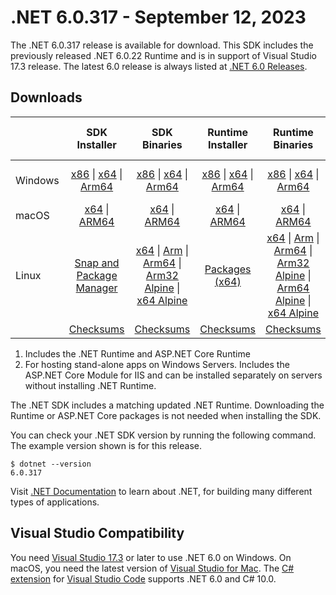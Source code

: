 # .NET 6.0.317 - September 12, 2023

The .NET 6.0.317 release is available for download. This SDK includes the previously released .NET 6.0.22 Runtime and is in support of Visual Studio 17.3 release. The latest 6.0 release is always listed at [.NET 6.0 Releases](../README.md).

## Downloads

|           | SDK Installer                        | SDK Binaries                 | Runtime Installer                                        | Runtime Binaries                                 | ASP.NET Core Runtime           |Windows Desktop Runtime          |
| --------- | :------------------------------------------:     | :----------------------:                 | :---------------------------:                            | :-------------------------:                      | :-----------------:            | :-----------------:            |
| Windows   | [x86][dotnet-sdk-win-x86.exe] \| [x64][dotnet-sdk-win-x64.exe] \| [Arm64][dotnet-sdk-win-arm64.exe] | [x86][dotnet-sdk-win-x86.zip] \| [x64][dotnet-sdk-win-x64.zip] \|  [Arm64][dotnet-sdk-win-arm64.zip] | [x86][dotnet-runtime-win-x86.exe] \| [x64][dotnet-runtime-win-x64.exe] \| [Arm64][dotnet-runtime-win-arm64.exe] | [x86][dotnet-runtime-win-x86.zip] \| [x64][dotnet-runtime-win-x64.zip] \| [Arm64][dotnet-runtime-win-arm64.zip] | [x86][aspnetcore-runtime-win-x86.exe] \| [x64][aspnetcore-runtime-win-x64.exe] \|; [Hosting Bundle][dotnet-hosting-win.exe] | [x86][windowsdesktop-runtime-win-x86.exe] \| [x64][windowsdesktop-runtime-win-x64.exe] \| [Arm64][windowsdesktop-runtime-win-arm64.exe] |
| macOS     | [x64][dotnet-sdk-osx-x64.pkg] \| [ARM64][dotnet-sdk-osx-arm64.pkg] | [x64][dotnet-sdk-osx-x64.tar.gz] \| [ARM64][dotnet-sdk-osx-arm64.tar.gz]  | [x64][dotnet-runtime-osx-x64.pkg] \| [ARM64][dotnet-runtime-osx-arm64.pkg] | [x64][dotnet-runtime-osx-x64.tar.gz] \| [ARM64][dotnet-runtime-osx-arm64.tar.gz]| [x64][aspnetcore-runtime-osx-x64.tar.gz] \| [ARM64][aspnetcore-runtime-osx-arm64.tar.gz] | - |
| Linux     |  [Snap and Package Manager](../install-linux.md)  | [x64][dotnet-sdk-linux-x64.tar.gz] \| [Arm][dotnet-sdk-linux-arm.tar.gz]  \| [Arm64][dotnet-sdk-linux-arm64.tar.gz] \| [Arm32 Alpine][dotnet-sdk-linux-musl-arm.tar.gz]  \| [x64 Alpine][dotnet-sdk-linux-musl-x64.tar.gz] | [Packages (x64)][linux-packages] | [x64][dotnet-runtime-linux-x64.tar.gz] \| [Arm][dotnet-runtime-linux-arm.tar.gz] \| [Arm64][dotnet-runtime-linux-arm64.tar.gz] \| [Arm32 Alpine][dotnet-runtime-linux-musl-arm.tar.gz] \| [Arm64 Alpine][dotnet-runtime-linux-musl-arm64.tar.gz] \| [x64 Alpine][dotnet-runtime-linux-musl-x64.tar.gz]  | [x64][aspnetcore-runtime-linux-x64.tar.gz]  \| [Arm][aspnetcore-runtime-linux-arm.tar.gz] \| [Arm64][aspnetcore-runtime-linux-arm64.tar.gz] \| [x64 Alpine][aspnetcore-runtime-linux-musl-x64.tar.gz] | - |
|  | [Checksums][checksums-sdk]                             | [Checksums][checksums-sdk]                                      | [Checksums][checksums-runtime]                             | [Checksums][checksums-runtime]  | [Checksums][checksums-runtime]  | [Checksums][checksums-runtime] |

1. Includes the .NET Runtime and ASP.NET Core Runtime
2. For hosting stand-alone apps on Windows Servers. Includes the ASP.NET Core Module for IIS and can be installed separately on servers without installing .NET Runtime.

The .NET SDK includes a matching updated .NET Runtime. Downloading the Runtime or ASP.NET Core packages is not needed when installing the SDK.

You can check your .NET SDK version by running the following command. The example version shown is for this release.

```console
$ dotnet --version
6.0.317
```

Visit [.NET Documentation](https://learn.microsoft.com/dotnet/core/) to learn about .NET, for building many different types of applications.

## Visual Studio Compatibility

You need [Visual Studio 17.3](https://visualstudio.microsoft.com) or later to use .NET 6.0 on Windows. On macOS, you need the latest version of [Visual Studio for Mac](https://visualstudio.microsoft.com/vs/mac/). The [C# extension](https://code.visualstudio.com/docs/languages/dotnet) for [Visual Studio Code](https://code.visualstudio.com/) supports .NET 6.0 and C# 10.0.

[checksums-runtime]: https://builds.dotnet.microsoft.com/dotnet/checksums/6.0.22-sha.txt
[checksums-sdk]: https://builds.dotnet.microsoft.com/dotnet/checksums/6.0.22-sha.txt

[linux-packages]: ../install-linux.md

[//]: # ( Runtime 6.0.22)
[dotnet-runtime-linux-arm.tar.gz]: https://download.visualstudio.microsoft.com/download/pr/4b96a170-6a14-412a-a222-0c4994e88138/7e0f12214e87d9aa27831272cda5642b/dotnet-runtime-6.0.22-linux-arm.tar.gz
[dotnet-runtime-linux-arm64.tar.gz]: https://download.visualstudio.microsoft.com/download/pr/1cd7db66-695f-48d8-9e79-d61df9774345/4c363363f91445c542e8a997e3568ac4/dotnet-runtime-6.0.22-linux-arm64.tar.gz
[dotnet-runtime-linux-musl-arm.tar.gz]: https://download.visualstudio.microsoft.com/download/pr/3f623867-1cd6-4743-b71e-dede0a762342/58d2552517b891101c37fec0056c1760/dotnet-runtime-6.0.22-linux-musl-arm.tar.gz
[dotnet-runtime-linux-musl-arm64.tar.gz]: https://download.visualstudio.microsoft.com/download/pr/77dd9ff5-f657-455c-be35-c7bd296f2cec/c12fb0f5d83cd20e6126bc50b6127835/dotnet-runtime-6.0.22-linux-musl-arm64.tar.gz
[dotnet-runtime-linux-musl-x64.tar.gz]: https://download.visualstudio.microsoft.com/download/pr/142a943f-d1fb-4b22-93c3-a170077fe759/291000206c5907a4cb8a25ef5f09d8b1/dotnet-runtime-6.0.22-linux-musl-x64.tar.gz
[dotnet-runtime-linux-x64.tar.gz]: https://download.visualstudio.microsoft.com/download/pr/f812da49-53de-4f59-93d2-742a61229149/35ff2eb90bf2583d21ad25146c291fe4/dotnet-runtime-6.0.22-linux-x64.tar.gz
[dotnet-runtime-osx-arm64.pkg]: https://download.visualstudio.microsoft.com/download/pr/c11bd531-45d7-4788-977a-4bfb55d89e3e/3b62a6d0dfe4900aae09d166665aa4c5/dotnet-runtime-6.0.22-osx-arm64.pkg
[dotnet-runtime-osx-arm64.tar.gz]: https://download.visualstudio.microsoft.com/download/pr/48cddb0a-2a08-4d83-b571-00772a73d05e/5489b285d12781a983a0f17f26973369/dotnet-runtime-6.0.22-osx-arm64.tar.gz
[dotnet-runtime-osx-x64.pkg]: https://download.visualstudio.microsoft.com/download/pr/46d95672-b4c5-4c42-8710-773a86c2024e/3898cc9d40e03604f29ecab0155c1958/dotnet-runtime-6.0.22-osx-x64.pkg
[dotnet-runtime-osx-x64.tar.gz]: https://download.visualstudio.microsoft.com/download/pr/b1dc97bc-8a17-4211-831f-8dd2c01399ce/9972b4153b37a16773b13ea0dcd12268/dotnet-runtime-6.0.22-osx-x64.tar.gz
[dotnet-runtime-win-arm64.exe]: https://download.visualstudio.microsoft.com/download/pr/dcde8b51-ea6b-45eb-8619-c30901443ee0/4def35061c7e50fb7df8a0460adae8f7/dotnet-runtime-6.0.22-win-arm64.exe
[dotnet-runtime-win-arm64.zip]: https://download.visualstudio.microsoft.com/download/pr/07f9079c-d0b4-41ac-a59f-88b3d305a055/0271dc503c8e1ebbf84b879d8cb9e4de/dotnet-runtime-6.0.22-win-arm64.zip
[dotnet-runtime-win-x64.exe]: https://download.visualstudio.microsoft.com/download/pr/4b347c5f-a013-4894-ba0e-1474aad69ad5/fe6700c305d8904efd266435cdc641e4/dotnet-runtime-6.0.22-win-x64.exe
[dotnet-runtime-win-x64.zip]: https://download.visualstudio.microsoft.com/download/pr/5f15b355-d73a-47c3-96a6-e7ea2a54ef32/8d7a131b7e4ea660ebf6d502ee9fefeb/dotnet-runtime-6.0.22-win-x64.zip
[dotnet-runtime-win-x86.exe]: https://download.visualstudio.microsoft.com/download/pr/1c759a1f-96f6-4013-81a7-11a4cb95988c/a906c37b7c77b5f524f77a51e1ef84c9/dotnet-runtime-6.0.22-win-x86.exe
[dotnet-runtime-win-x86.zip]: https://download.visualstudio.microsoft.com/download/pr/66c09d73-21e7-4416-af70-77896b887251/6a90bb01b857e353b9dae7838e3481d0/dotnet-runtime-6.0.22-win-x86.zip

[//]: # ( WindowsDesktop 6.0.22)
[windowsdesktop-runtime-win-arm64.exe]: https://download.visualstudio.microsoft.com/download/pr/5c1ee666-7d88-4463-afd4-87f608035d97/f3e97d4cb56dd7060d69f83a3e7c36ad/windowsdesktop-runtime-6.0.22-win-arm64.exe
[windowsdesktop-runtime-win-x64.exe]: https://download.visualstudio.microsoft.com/download/pr/66a7c4c6-8401-4799-864f-9afddf5a7733/4052f458f0266e25ab1b9c7959ca245f/windowsdesktop-runtime-6.0.22-win-x64.exe
[windowsdesktop-runtime-win-x86.exe]: https://download.visualstudio.microsoft.com/download/pr/4842d8ed-dae1-462b-a1c6-f08fcf568aa1/2a4ede4188528a10d003ee797a211568/windowsdesktop-runtime-6.0.22-win-x86.exe

[//]: # ( ASP 6.0.22)
[aspnetcore-runtime-linux-arm.tar.gz]: https://download.visualstudio.microsoft.com/download/pr/994282df-ceee-45e9-890a-cd979a7ae186/f54f388f61b7a2a57b39d166f9936966/aspnetcore-runtime-6.0.22-linux-arm.tar.gz
[aspnetcore-runtime-linux-arm64.tar.gz]: https://download.visualstudio.microsoft.com/download/pr/000ddf12-2c8b-4d97-9b3d-f76c8fef461e/c2dfb5a82b7952cb272c0f5dbeb7fcb1/aspnetcore-runtime-6.0.22-linux-arm64.tar.gz
[aspnetcore-runtime-linux-musl-x64.tar.gz]: https://download.visualstudio.microsoft.com/download/pr/32759672-4bfd-43a3-9d72-d586ec78ec5c/2551da06feb8677759abd86816d1d188/aspnetcore-runtime-6.0.22-linux-musl-x64.tar.gz
[aspnetcore-runtime-linux-x64.tar.gz]: https://download.visualstudio.microsoft.com/download/pr/a936856b-96f0-4525-8f74-b96b792c3664/2da9be398c92985d3f95c3336361d1ba/aspnetcore-runtime-6.0.22-linux-x64.tar.gz
[aspnetcore-runtime-osx-arm64.tar.gz]: https://download.visualstudio.microsoft.com/download/pr/4f2055fb-f5f2-4953-8341-4c56ae1f2893/52d66998e9326c7172d77a706e752861/aspnetcore-runtime-6.0.22-osx-arm64.tar.gz
[aspnetcore-runtime-osx-x64.tar.gz]: https://download.visualstudio.microsoft.com/download/pr/447de6fd-79ad-4a1d-a7ea-48f57a8e1280/27c1a55772876bf109b7c2caa5038d9d/aspnetcore-runtime-6.0.22-osx-x64.tar.gz
[aspnetcore-runtime-win-x64.exe]: https://download.visualstudio.microsoft.com/download/pr/a0946814-10e0-4546-92e9-b74c88ebe45a/1da48715b74940956f3362b714c2457f/aspnetcore-runtime-6.0.22-win-x64.exe
[aspnetcore-runtime-win-x86.exe]: https://download.visualstudio.microsoft.com/download/pr/aec975a2-16e3-4654-ad07-db9925012ca2/6a087cfaad1f8064933274fab65b7cd7/aspnetcore-runtime-6.0.22-win-x86.exe
[dotnet-hosting-win.exe]: https://download.visualstudio.microsoft.com/download/pr/6127ac20-be25-437d-ab6a-e90415f3d547/f572f0b58361ccff32a961ad4446bb24/dotnet-hosting-6.0.22-win.exe

[//]: # ( SDK 6.0.317)
[dotnet-sdk-linux-arm.tar.gz]: https://download.visualstudio.microsoft.com/download/pr/7b37387c-d123-45c4-8a9d-a28e14fb0ad0/87bb8bfeb6fafa27810ba7ecce74e075/dotnet-sdk-6.0.317-linux-arm.tar.gz
[dotnet-sdk-linux-arm64.tar.gz]: https://download.visualstudio.microsoft.com/download/pr/bda5f4c1-4711-461b-9857-5a634d19ad15/1243e5d98cd74981bb3b99a09e731f8c/dotnet-sdk-6.0.317-linux-arm64.tar.gz
[dotnet-sdk-linux-musl-arm.tar.gz]: https://download.visualstudio.microsoft.com/download/pr/00f3b693-a76a-4e4b-882d-4f274a39944f/d0a105a3c1f8167a56c050114f9ec322/dotnet-sdk-6.0.317-linux-musl-arm.tar.gz
[dotnet-sdk-linux-musl-x64.tar.gz]: https://download.visualstudio.microsoft.com/download/pr/b52179aa-c149-46e0-a5aa-27bd43ecba80/3bbe12f6b9ad158a84d4283eea972fec/dotnet-sdk-6.0.317-linux-musl-x64.tar.gz
[dotnet-sdk-linux-x64.tar.gz]: https://download.visualstudio.microsoft.com/download/pr/0192fc07-d237-4ceb-a216-f87a0dbb8466/ad8530fb9ae555e17ce5759e71041417/dotnet-sdk-6.0.317-linux-x64.tar.gz
[dotnet-sdk-osx-arm64.pkg]: https://download.visualstudio.microsoft.com/download/pr/2a3b7138-0b85-424c-a658-3730f66e8b54/4e409d8bfd51ee8224e14c2d9ae5c4db/dotnet-sdk-6.0.317-osx-arm64.pkg
[dotnet-sdk-osx-arm64.tar.gz]: https://download.visualstudio.microsoft.com/download/pr/89eb3c21-8fbd-47cc-be02-e1e27fa713da/97ab04d55ee1f6ab81bb178b1c5014e7/dotnet-sdk-6.0.317-osx-arm64.tar.gz
[dotnet-sdk-osx-x64.pkg]: https://download.visualstudio.microsoft.com/download/pr/f3e5ab6f-15d6-41e7-b066-2b38d4b67bed/aae6f2d7df128bee56afbd4533df57ee/dotnet-sdk-6.0.317-osx-x64.pkg
[dotnet-sdk-osx-x64.tar.gz]: https://download.visualstudio.microsoft.com/download/pr/fb6ab433-a443-4302-84b3-79692810d212/fbe40a8d359b3eb59bdd665533e95f4b/dotnet-sdk-6.0.317-osx-x64.tar.gz
[dotnet-sdk-win-arm64.exe]: https://download.visualstudio.microsoft.com/download/pr/e83f9af8-25bc-4589-8a76-458413ea6945/c1838aef70f54e329df38ad3bda870e2/dotnet-sdk-6.0.317-win-arm64.exe
[dotnet-sdk-win-arm64.zip]: https://download.visualstudio.microsoft.com/download/pr/3f815d42-33ac-4c90-88d4-a64ab7c44c73/a056c809fa33fc9cc8d5b557c558c179/dotnet-sdk-6.0.317-win-arm64.zip
[dotnet-sdk-win-x64.exe]: https://download.visualstudio.microsoft.com/download/pr/fdbe17d9-7a83-483c-b1c8-5fb8acf01008/e11f875f3005a70eb9494c590b521140/dotnet-sdk-6.0.317-win-x64.exe
[dotnet-sdk-win-x64.zip]: https://download.visualstudio.microsoft.com/download/pr/0a639251-f393-483b-886f-288ce1771cd9/51435d23a18091dbb68a0f1e911f0bc4/dotnet-sdk-6.0.317-win-x64.zip
[dotnet-sdk-win-x86.exe]: https://download.visualstudio.microsoft.com/download/pr/e3c05e08-0cc1-4f14-8070-804664bd685f/8d197dc3b9ce2695e307bdb08ae67bbb/dotnet-sdk-6.0.317-win-x86.exe
[dotnet-sdk-win-x86.zip]: https://download.visualstudio.microsoft.com/download/pr/318d8a30-83b1-4866-bd55-64c59161b55f/08262ba9d4c8c50268fdbfe3688e4645/dotnet-sdk-6.0.317-win-x86.zip
